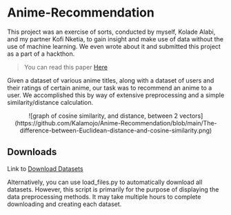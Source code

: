 # Anime-Recommendation

This project was an exercise of sorts, conducted by myself, Kolade Alabi, and my partner Kofi Nketia, to gain insight and make use of data without the use of machine learning. We even wrote about it and submitted this project as a part of a hackthon.

> You can read this paper [Here](https://www.overleaf.com/read/gdqjrjrkxtpk)

Given a dataset of various anime titles, along with a dataset of users and their ratings of certain anime, our task was to recommend an anime to a user. We accomplished this by way of extensive preprocessing and a simple similarity/distance calculation.

<p align="center">
![graph of cosine similarity, and distance, between 2 vectors](https://github.com/Kalamojo/Anime-Recommendation/blob/main/The-difference-between-Euclidean-distance-and-cosine-similarity.png)
</p>

## Downloads

Link to [Download Datasets](https://drive.google.com/drive/folders/1q1nOMvyaCYG7nGmf8yN5MwCyKc0TdA-B?usp=sharing)

Alternatively, you can use load_files.py to automatically download all datasets. However, this script is primarily for the purpose of displaying the data preprocessing methods. It may take multiple hours to complete downloading and creating each dataset.
